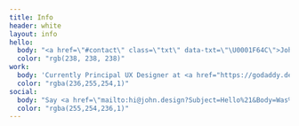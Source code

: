 ```yaml
---
title: Info
header: white
layout: info
hello:
  body: "<a href=\"#contact\" class=\"txt\" data-txt=\"\U0001F64C\">John Choura</a> is a <a href=\"/work\" class=\"txt\" data-txt=\"\U0001F601\">Multidisciplinary Designer</a> and <a href=\"/art\" class=\"txt\" data-txt=\"\U0001F635\">Artist</a> in <a href=\"/journal/home-sweet\" class=\"txt\" data-txt=\"☀️\">Long Beach</a>, California.\n"
  color: "rgb(238, 238, 238)"
work:
  body: 'Currently Principal UX Designer at <a href="https://godaddy.design" class="txt" data-txt="gd">GoDaddy</a>. <del>Previously at <a href="https://happymoney.com" class="txt" data-txt="🎈">Happy Money</a>, Biola Art Dept., Envoy, Signal, and Biola Marketing.</del>'
  color: "rgba(236,255,254,1)"
social:
  body: "Say <a href=\"mailto:hi@john.design?Subject=Hello%21&Body=Was%20looking%20at%20your%20website%20and%20wanted%20to%20say%20hello%21\" class=\"txt\" data-txt=\"\U0001F44B\">Hello</a>, or follow me on <a href=\"http://twitter.com/johnchourajr\" class=\"txt\" data-txt=\"twitter\">Twitter</a>, <a href=\"http://dribbble.com/johnchourajr\" class=\"txt\" data-txt=\"dribbble\">Dribbble</a>, <a href=\"http://instagram.com/johnchoura\" class=\"txt\" data-txt=\"instagram\">Instagram</a>, and <a href=\"http://github.com/johnchourajr\" class=\"txt\" data-txt=\"github\">Github</a>.\n"
  color: "rgba(255,254,236,1)"
---
```

